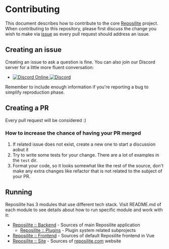 # Contributing

This document describes how to contribute to the core [Reposilite](https://reposilite.org) project.
When contributing to this repository, 
please first discuss the change you wish to make via [issue](https://github.com/dzikoysk/reposilite/issues) as every pull request should address an issue.

## Creating an issue

Creating an issue to ask a question is fine. You can also join our Discord server for a little more fluent conversation:

<ul>
 <li>
  <a href="https://discord.gg/qGRqmGjUFX">
   <img alt="Discord Online" src="https://img.shields.io/discord/204728244434501632.svg" />
  </a>
  <a href="https://discord.gg/qGRqmGjUFX">
   <img alt="Discord" src="https://img.shields.io/badge/discord-reposilite-738bd7.svg?style=square" />
  </a>
 </li>
</ul>

Remember to include enough information if you're reporting a bug to simplify reproduction phase.

## Creating a PR
Every pull request will be considered :)

### How to increase the chance of having your PR merged

1. If related issue does not exist, create a new one to start a discussion aobut it
2. Try to write some tests for your change. There are a lot of examples in the `test` dir.
3. Format your code, so it looks somewhat like the rest of the source, don't make any extra changes like refactor that is not related to the subject of your PR.

## Running

Reposilite has 3 modules that use different tech stack. 
Visit README.md of each module to see details about how to run specific module and work with it:

* [Reposilite :: Backend](https://github.com/dzikoysk/reposilite/tree/main/reposilite-backend) - Sources of main Reposilite application
  * [Reposilite :: Plugins](https://github.com/dzikoysk/reposilite/tree/main/reposilite-plugins) - Plugin system related subprojects
* [Reposilite :: Frontend](https://github.com/dzikoysk/reposilite/tree/main/reposilite-frontend) - Sources of default Reposilite frontend in Vue
* [Reposilite :: Site](https://github.com/dzikoysk/reposilite/tree/main/reposilite-site) - Sources of [reposilite.com](https://reposilite.com/) website
